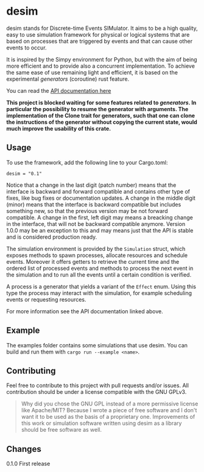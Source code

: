 # desim
desim stands for Discrete-time Events SIMulator.
It aims to be a high quality, easy to use simulation framework for physical or
logical systems that are based on processes that are triggered by events
and that can cause other events to occur.

It is inspired by the Simpy environment for Python,
but with the aim of being more efficient and to provide also a concurrent
implementation.
To achieve the same ease of use remaining light and efficient, it is based on
the experimental _generators_ (coroutine) rust feature.

You can read the [API documentation here](docs.rs/desim)

**This project is blocked waiting for some features related to _generators_.
In particular the possibility to resume the generator with arguments.
The implementation of the Clone trait for generators, such that one can clone
the instructions of the generator without copying the current state, would
much improve the usability of this crate.**

## Usage
To use the framework, add the following line to your Cargo.toml:
```
desim = "0.1"
```
Notice that a change in the last digit (patch number) means that the interface
is backward and forward compatible and contains other type of fixes, like bug
fixes or documentation updates.
A change in the middle digit (minor) means that the interface is backward
compatible but includes something new, so that the previous version may be not
forward compatible.
A change in the first, left digit may means a breacking change in the interface,
that will not be backward compatible anymore.
Version 1.0.0 may be an exception to this and may means just that the API is
stable and is considered production ready.

The simulation environment is provided by the `Simulation` struct, which exposes
methods to spawn processes, allocate resources and schedule events.
Moreover it offers getters to retrieve the current time and the ordered list of
processed events and methods to process the next event in the simulation and to
run all the events until a certain condition is verified.

A process is a generator that yields a variant of the `Effect` enum.
Using this type the process may interact with the simulation,
for example scheduling events or requesting resources.

For more information see the API documentation linked above.

## Example
The examples folder contains some simulations that use desim.
You can build and run them with `cargo run --example <name>`.

## Contributing
Feel free to contribute to this project with pull requests and/or issues.
All contribution should be under a license compatible with the GNU GPLv3.

> Why did you chose the GNU GPL instead of a more permissive license like Apache/MIT?
Because I wrote a piece of free software and I don't want it to be used as the
basis of a proprietary one. Improvements of this work or simulation software
written using desim as a library should be free software as well.

## Changes
0.1.0 First release
